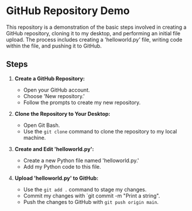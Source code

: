 # GitHub Repository Demo

This repository is a demonstration of the basic steps involved in creating a GitHub repository, cloning it to my desktop, and performing an initial file upload. The process includes creating a 'helloworld.py' file, writing code within the file, and pushing it to GitHub.

## Steps

1. **Create a GitHub Repository:**
   - Open your GitHub account.
   - Choose 'New repository.'
   - Follow the prompts to create my new repository.

2. **Clone the Repository to Your Desktop:**
   - Open Git Bash.
   - Use the `git clone` command to clone the repository to my local machine.

3. **Create and Edit 'helloworld.py':**
   - Create a new Python file named 'helloworld.py.'
   - Add my Python code to this file.

4. **Upload 'helloworld.py' to GitHub:**
   - Use the `git add .` command to stage my changes.
   - Commit my changes with `git commit -m "Print a string".
   - Push the changes to GitHub with `git push origin main`.

